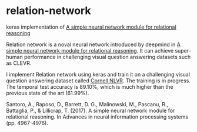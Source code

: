 # relation-network
keras implementation of  [A simple neural network module for relational reasoning](https://arxiv.org/pdf/1706.01427.pdf)


Relation network is a noval neural network introduced by deepmind in [A simple neural network module for relational reasoning](https://arxiv.org/pdf/1706.01427.pdf). It can achieve super-human performance in challenging visual question answering datasets such as CLEVR.

I implement Relation network using keras and train it on a challenging visual question answering dataset called [Cornell NLVR](https://github.com/cornell-lic/nlvr). The training is in progress. The temporal test accuracy is 89.10%, which is much higher than the previous state of the art (61.99%).

Santoro, A., Raposo, D., Barrett, D. G., Malinowski, M., Pascanu, R., Battaglia, P., & Lillicrap, T. (2017). A simple neural network module for relational reasoning. In Advances in neural information processing systems (pp. 4967-4976).

